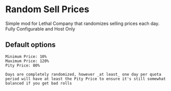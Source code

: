 # Random Sell Prices
Simple mod for Lethal Company that randomizes selling prices each day. Fully Configurable and Host Only

## Default options
	Minimum Price: 10%
	Maximum Price: 120%
	Pity Price: 80%

	Days are completely randomized, however _at least_ one day per quota period will have at least the Pity Price to ensure it's still somewhat balanced if you get bad rolls